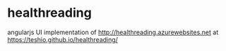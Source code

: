 # healthreading
angularjs UI implementation of http://healthreading.azurewebsites.net at https://teshio.github.io/healthreading/
